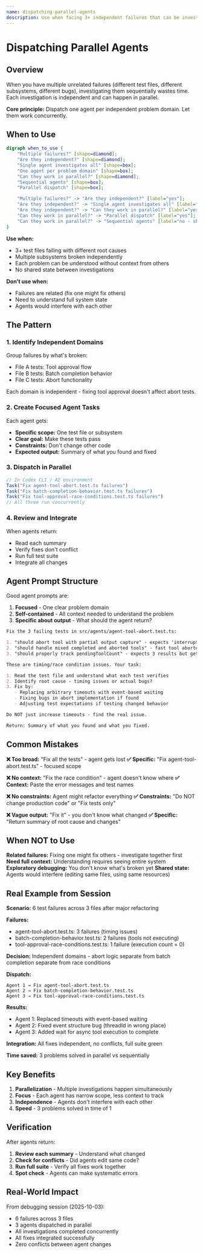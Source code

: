 ```yaml
---
name: dispatching-parallel-agents
description: Use when facing 3+ independent failures that can be investigated without shared state or dependencies - dispatches multiple Codex agents to investigate and fix independent problems concurrently
---
```


# Dispatching Parallel Agents

## Overview

When you have multiple unrelated failures (different test files, different subsystems, different bugs), investigating them sequentially wastes time. Each investigation is independent and can happen in parallel.

**Core principle:** Dispatch one agent per independent problem domain. Let them work concurrently.

## When to Use

```dot
digraph when_to_use {
    "Multiple failures?" [shape=diamond];
    "Are they independent?" [shape=diamond];
    "Single agent investigates all" [shape=box];
    "One agent per problem domain" [shape=box];
    "Can they work in parallel?" [shape=diamond];
    "Sequential agents" [shape=box];
    "Parallel dispatch" [shape=box];

    "Multiple failures?" -> "Are they independent?" [label="yes"];
    "Are they independent?" -> "Single agent investigates all" [label="no - related"];
    "Are they independent?" -> "Can they work in parallel?" [label="yes"];
    "Can they work in parallel?" -> "Parallel dispatch" [label="yes"];
    "Can they work in parallel?" -> "Sequential agents" [label="no - shared state"];
}
```

**Use when:**
- 3+ test files failing with different root causes
- Multiple subsystems broken independently
- Each problem can be understood without context from others
- No shared state between investigations

**Don't use when:**
- Failures are related (fix one might fix others)
- Need to understand full system state
- Agents would interfere with each other

## The Pattern

### 1. Identify Independent Domains

Group failures by what's broken:
- File A tests: Tool approval flow
- File B tests: Batch completion behavior
- File C tests: Abort functionality

Each domain is independent - fixing tool approval doesn't affect abort tests.

### 2. Create Focused Agent Tasks

Each agent gets:
- **Specific scope:** One test file or subsystem
- **Clear goal:** Make these tests pass
- **Constraints:** Don't change other code
- **Expected output:** Summary of what you found and fixed

### 3. Dispatch in Parallel

```typescript
// In Codex CLI / AI environment
Task("Fix agent-tool-abort.test.ts failures")
Task("Fix batch-completion-behavior.test.ts failures")
Task("Fix tool-approval-race-conditions.test.ts failures")
// All three run concurrently
```

### 4. Review and Integrate

When agents return:
- Read each summary
- Verify fixes don't conflict
- Run full test suite
- Integrate all changes

## Agent Prompt Structure

Good agent prompts are:
1. **Focused** - One clear problem domain
2. **Self-contained** - All context needed to understand the problem
3. **Specific about output** - What should the agent return?

```markdown
Fix the 3 failing tests in src/agents/agent-tool-abort.test.ts:

1. "should abort tool with partial output capture" - expects 'interrupted at' in message
2. "should handle mixed completed and aborted tools" - fast tool aborted instead of completed
3. "should properly track pendingToolCount" - expects 3 results but gets 0

These are timing/race condition issues. Your task:

1. Read the test file and understand what each test verifies
2. Identify root cause - timing issues or actual bugs?
3. Fix by:
   - Replacing arbitrary timeouts with event-based waiting
   - Fixing bugs in abort implementation if found
   - Adjusting test expectations if testing changed behavior

Do NOT just increase timeouts - find the real issue.

Return: Summary of what you found and what you fixed.
```

## Common Mistakes

**❌ Too broad:** "Fix all the tests" - agent gets lost
**✅ Specific:** "Fix agent-tool-abort.test.ts" - focused scope

**❌ No context:** "Fix the race condition" - agent doesn't know where
**✅ Context:** Paste the error messages and test names

**❌ No constraints:** Agent might refactor everything
**✅ Constraints:** "Do NOT change production code" or "Fix tests only"

**❌ Vague output:** "Fix it" - you don't know what changed
**✅ Specific:** "Return summary of root cause and changes"

## When NOT to Use

**Related failures:** Fixing one might fix others - investigate together first
**Need full context:** Understanding requires seeing entire system
**Exploratory debugging:** You don't know what's broken yet
**Shared state:** Agents would interfere (editing same files, using same resources)

## Real Example from Session

**Scenario:** 6 test failures across 3 files after major refactoring

**Failures:**
- agent-tool-abort.test.ts: 3 failures (timing issues)
- batch-completion-behavior.test.ts: 2 failures (tools not executing)
- tool-approval-race-conditions.test.ts: 1 failure (execution count = 0)

**Decision:** Independent domains - abort logic separate from batch completion separate from race conditions

**Dispatch:**
```
Agent 1 → Fix agent-tool-abort.test.ts
Agent 2 → Fix batch-completion-behavior.test.ts
Agent 3 → Fix tool-approval-race-conditions.test.ts
```

**Results:**
- Agent 1: Replaced timeouts with event-based waiting
- Agent 2: Fixed event structure bug (threadId in wrong place)
- Agent 3: Added wait for async tool execution to complete

**Integration:** All fixes independent, no conflicts, full suite green

**Time saved:** 3 problems solved in parallel vs sequentially

## Key Benefits

1. **Parallelization** - Multiple investigations happen simultaneously
2. **Focus** - Each agent has narrow scope, less context to track
3. **Independence** - Agents don't interfere with each other
4. **Speed** - 3 problems solved in time of 1

## Verification

After agents return:
1. **Review each summary** - Understand what changed
2. **Check for conflicts** - Did agents edit same code?
3. **Run full suite** - Verify all fixes work together
4. **Spot check** - Agents can make systematic errors

## Real-World Impact

From debugging session (2025-10-03):
- 6 failures across 3 files
- 3 agents dispatched in parallel
- All investigations completed concurrently
- All fixes integrated successfully
- Zero conflicts between agent changes
